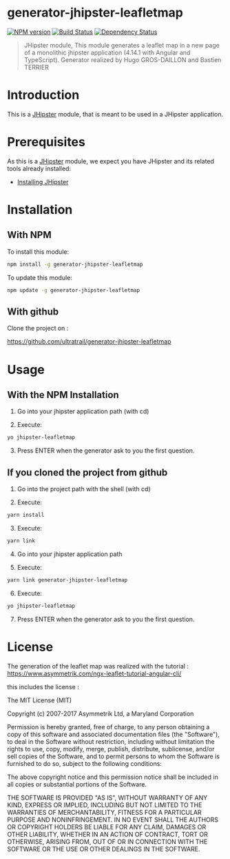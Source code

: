 # generator-jhipster-leafletmap
[![NPM version][npm-image]][npm-url] [![Build Status][travis-image]][travis-url] [![Dependency Status][daviddm-image]][daviddm-url]
> JHipster module, This module generates a leaflet map in a new page of a monolithic jhipster application (4.14.1 with Angular and TypeScript).
Generator realized by Hugo GROS-DAILLON and Bastien TERRIER

# Introduction

This is a [JHipster](http://jhipster.github.io/) module, that is meant to be used in a JHipster application.

# Prerequisites

As this is a [JHipster](http://jhipster.github.io/) module, we expect you have JHipster and its related tools already installed:

- [Installing JHipster](https://jhipster.github.io/installation.html)

# Installation

## With NPM

To install this module:

```bash
npm install -g generator-jhipster-leafletmap
```

To update this module:

```bash
npm update -g generator-jhipster-leafletmap
```
## With github

Clone the project on :

https://github.com/ultratrail/generator-jhipster-leafletmap

# Usage

## With the NPM Installation

1) Go into your jhipster application path (with cd)

2) Execute:
```bash
yo jhipster-leafletmap
```

3) Press ENTER when the generator ask to you the first question.

## If you cloned the project from github

1) Go into the project path with the shell (with cd)

2) Execute:
```bash
yarn install
```

3) Execute:
```bash
yarn link
```

4) Go into your jhipster application path

5) Execute:
```bash
yarn link generator-jhipster-leafletmap
```

6) Execute:
```bash
yo jhipster-leafletmap
```

7) Press ENTER when the generator ask to you the first question.

# License

The generation of the leaflet map was realized with the tutorial : https://www.asymmetrik.com/ngx-leaflet-tutorial-angular-cli/

this includes the license :

The MIT License (MIT)

Copyright (c) 2007-2017 Asymmetrik Ltd, a Maryland Corporation

Permission is hereby granted, free of charge, to any person obtaining a copy
of this software and associated documentation files (the "Software"), to deal
in the Software without restriction, including without limitation the rights
to use, copy, modify, merge, publish, distribute, sublicense, and/or sell
copies of the Software, and to permit persons to whom the Software is
furnished to do so, subject to the following conditions:

The above copyright notice and this permission notice shall be included in all
copies or substantial portions of the Software.

THE SOFTWARE IS PROVIDED "AS IS", WITHOUT WARRANTY OF ANY KIND, EXPRESS OR
IMPLIED, INCLUDING BUT NOT LIMITED TO THE WARRANTIES OF MERCHANTABILITY,
FITNESS FOR A PARTICULAR PURPOSE AND NONINFRINGEMENT. IN NO EVENT SHALL THE
AUTHORS OR COPYRIGHT HOLDERS BE LIABLE FOR ANY CLAIM, DAMAGES OR OTHER
LIABILITY, WHETHER IN AN ACTION OF CONTRACT, TORT OR OTHERWISE, ARISING FROM,
OUT OF OR IN CONNECTION WITH THE SOFTWARE OR THE USE OR OTHER DEALINGS IN THE
SOFTWARE.




[npm-image]: https://img.shields.io/npm/v/generator-jhipster-leafletmap.svg
[npm-url]: https://npmjs.org/package/generator-jhipster-leafletmap
[travis-image]: https://travis-ci.org/HugoSecteur4/generator-jhipster-leafletmap.svg?branch=master
[travis-url]: https://travis-ci.org/HugoSecteur4/generator-jhipster-leafletmap
[daviddm-image]: https://david-dm.org/HugoSecteur4/generator-jhipster-leafletmap.svg?theme=shields.io
[daviddm-url]: https://david-dm.org/HugoSecteur4/generator-jhipster-leafletmap
